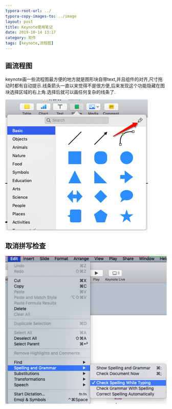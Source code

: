```yaml
---
typora-root-url: ../
typora-copy-images-to: ../image
layout: post
title: Keynote使用笔记
date: 2019-10-14 13:17
category: 软件 
tags: [keynote,流程图]
---
```



## 画流程图

keynote画一些流程图最方便的地方就是图形块自带text,并且组件的对齐,尺寸拖动时都有自动提示.线条箭头一直以来觉得不是很方便,后来发现这个功能隐藏在图块选择区域的右上角.选择后就可以画任何复杂的线条了.

![image-20191014132103766](/image/image-20191014132103766.png)



## 取消拼写检查

![image-20191008172936663](/image/image-20191008172936663.png)